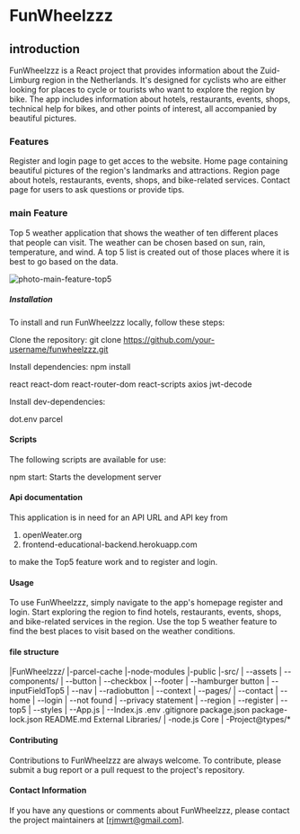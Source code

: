 
# FunWheelzzz

## introduction

FunWheelzzz is a React project that provides information about the Zuid-Limburg region in
the Netherlands. It's designed for cyclists who are either looking for places to cycle
or tourists who want to explore the region by bike.
The app includes information about hotels, restaurants, events, shops, technical help for
bikes, and other points of interest, all accompanied by beautiful pictures.

### Features
Register and login page to get acces to the website.
Home page containing beautiful pictures of the region's landmarks and attractions.
Region page about hotels, restaurants, events, shops, and bike-related services.
Contact page for users to ask questions or provide tips.

### main Feature
Top 5 weather application that shows the weather of ten different places that people
can visit.
The weather can be chosen based on sun, rain, temperature, and wind.
A top 5 list is created out of those places where it is best to go based on the data.

![photo-main-feature-top5](https://github.com/rene-weerts/fun-wheelzzz/blob/main/Scherm%C2%ADafbeelding%202023-03-04%20om%2014.09.37.jpeg)


##### Installation

To install and run FunWheelzzz locally, follow these steps:

Clone the repository: git clone https://github.com/your-username/funwheelzzz.git

Install dependencies: npm install

react
react-dom
react-router-dom
react-scripts
axios
jwt-decode

Install dev-dependencies:

dot.env
parcel

#### Scripts
The following scripts are available for use:

npm start: Starts the development server

#### Api documentation

This application is in need for an API URL and API key from

1. openWeater.org
2. frontend-educational-backend.herokuapp.com

to make the Top5 feature work and to register and login.

#### Usage

To use FunWheelzzz, simply navigate to the app's homepage register and login.
Start exploring the region to find hotels, restaurants, events, shops, and
bike-related services in the region.
Use the top 5 weather feature to find the best places to visit based on the 
weather conditions.

#### file structure

|FunWheelzzz/
|-parcel-cache
|-node-modules
|-public
|-src/
| --assets
| --components/
|   --button
|   --checkbox
|   --footer
|   --hamburger button
|   --inputFieldTop5
|   --nav
|   --radiobutton
| --context
| --pages/
|   --contact
|   --home
|   --login
|   --not found
|   --privacy statement
|   --region
|   --register
|   --top5
| --styles
| --App.js
| --Index.js
.env
.gitignore
package.json
package-lock.json
README.md
External Libraries/
| -node.js Core
| -Project@types/*

#### Contributing
Contributions to FunWheelzzz are always welcome. To contribute, please submit a bug report or a pull request to the project's repository.

#### Contact Information
If you have any questions or comments about FunWheelzzz, please contact the project maintainers at [rjmwrt@gmail.com].





